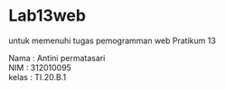 # Lab13web
untuk memenuhi tugas pemogramman web
Pratikum 13

Nama     : Antini permatasari<br>
NIM      : 312010095<br>
kelas    : TI.20.B.1<br>
